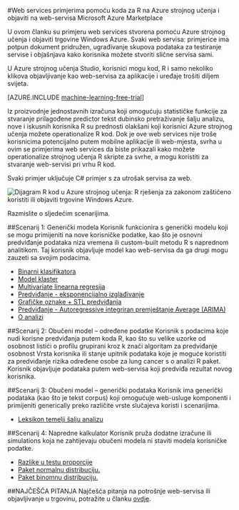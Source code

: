 <properties 
    pageTitle="Stroj učenje web services Primjeri načinjene pomoću R | Microsoft Azure" 
    description="Pronađite korisne skup web services Primjeri stvorene pomoću koda R i strojnog učenja i objaviti trgovine Windows Azure." 
    keywords="csharp kod r, web services Primjeri"
    services="machine-learning" 
    documentationCenter="" 
    authors="jaymathe" 
    manager="jhubbard" 
    editor="cgronlun"/>

<tags 
    ms.service="machine-learning" 
    ms.workload="data-services" 
    ms.tgt_pltfrm="na" 
    ms.devlang="na" 
    ms.topic="article" 
    ms.date="09/14/2016" 
    ms.author="jaymathe"/> 


#<a name="web-services-examples-using-r-code-on-azure-machine-learning-and-published-to-microsoft-azure-marketplace"></a>Web services primjerima pomoću koda za R na Azure strojnog učenja i objaviti na web-servisa Microsoft Azure Marketplace

U ovom članku su primjeru web services stvorena pomoću Azure strojnog učenja i objaviti trgovine Windows Azure. Svaki web servisa: primjerice ima potpun dokument pridružen, ugrađivanje skupova podataka za testiranje servise i objašnjava kako korisnika možete stvoriti slične servisa sami. 

U Azure strojnog učenja Studio, korisnici mogu kod, R i samo nekoliko klikova objavljivanje kao web-servisa za aplikacije i uređaje trošiti diljem svijeta. 


[AZURE.INCLUDE [machine-learning-free-trial](../../includes/machine-learning-free-trial.md)]


Iz proizvodnje jednostavnih izračuna koji omogućuju statističke funkcije za stvaranje prilagođene predictor tekst dubinsko pretraživanje šalju analizu, nove i iskusnih korisnika R su prednosti olakšani koji korisnici Azure strojnog učenja možete operationalize R kod. Dok je ove web services nije troše korisnicima potencijalno putem mobilne aplikacije ili web-mjesta, svrha u ovim se primjerima web services da biste prikazali kako možete operationalize strojnog učenja R skripte za svrhe, a mogu koristiti za stvaranje web-servisi pri vrhu R kod.

Svaki primjer uključuje C# primjer s za utrošak servisa za web.


![Dijagram R kod u Azure strojnog učenja: R rješenja za zakonom zaštićeno koristiti ili objaviti trgovine Windows Azure.][1]

Razmislite o sljedećim scenarijima.

##<a name="scenario-1-generic-model"></a>Scenarij 1: Generički modela 
Korisnik funkcionira s generički modelu koji se mogu primijeniti na nove korisničke podatke, kao što je osnovni predviđanje podataka niza vremena ili custom-built metodu R s naprednom analitikom. Taj korisnik objavljuje model kao web-servisa da ga drugi mogu zauzeti sa svojim podacima.



* [Binarni klasifikatora](machine-learning-r-csharp-binary-classifier.md)
* [Model klaster](machine-learning-r-csharp-cluster-model.md)
* [Multivariate linearna regresija](machine-learning-r-csharp-multivariate-linear-regression.md)
* [Predviđanje - eksponencijalno izglađivanje](machine-learning-r-csharp-forecasting-exponential-smoothing.md)
* [Grafičke oznake + STL predviđanja](machine-learning-r-csharp-retail-demand-forecasting.md)
* [Predviđanje - Autoregressive integriran premještanje Average (ARIMA)](machine-learning-r-csharp-arima.md)
* [O analizi](machine-learning-r-csharp-survival-analysis.md)


##<a name="scenario-2-trained-model--specific-data"></a>Scenarij 2: Obučeni model – određene podatke 
Korisnik s podacima koje nudi korisne predviđanja putem koda R, kao što su velike uzorke od osobnost listići o profilu grupirani kroz k znači algoritam za predviđanje osobnost Vrsta korisnika ili stanje upitnik podataka koje je moguće koristiti za predviđanje rizika određene osobe za lung cancer s o analizi R paket. Korisnik objavljuje podataka putem web-servisa koji predviđa rezultat novog korisnika.

##<a name="scenario-3-trained-model--generic-data"></a>Scenarij 3: Obučeni model – generički podataka 
Korisnik ima generički podataka (kao što je tekst corpus) koji omogućuje web-usluge komponenti i primijeniti generically preko različite vrste slučajeva koristi i scenarijima.

* [Leksikon temelji šalju analizu](machine-learning-r-csharp-lexicon-based-sentiment-analysis.md)

##<a name="scenario-4-advanced-calculator"></a>Scenarij 4: Napredne kalkulator 
Korisnik pruža dodatne izračune ili simulations koja ne zahtijevaju obučeni modela ni staviti modela korisničke podatke.

* [Razlike u testu proporcije](machine-learning-r-csharp-difference-in-two-proportions.md)
* [Paket normalnu distribuciju.](machine-learning-r-csharp-normal-distribution.md)
* [Paket binomnu distribuciju.](machine-learning-r-csharp-binomial-distribution.md)

##<a name="faq"></a>NAJČEŠĆA PITANJA
Najčešća pitanja na potrošnje web-servisa ili objavljivanje u trgovinu, potražite u članku [ovdje](machine-learning-marketplace-faq.md).

[1]: ./media/machine-learning-r-csharp-web-service-examples/machine-learning-r-code-options-for-using-and-sharing-cloud.png


 
